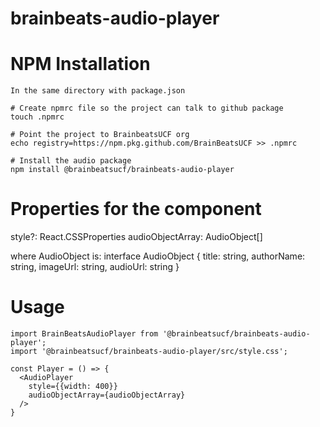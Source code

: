 # brainbeats-audio-player

# NPM Installation

```
In the same directory with package.json

# Create npmrc file so the project can talk to github package
touch .npmrc

# Point the project to BrainbeatsUCF org
echo registry=https://npm.pkg.github.com/BrainBeatsUCF >> .npmrc

# Install the audio package
npm install @brainbeatsucf/brainbeats-audio-player
```

# Properties for the component
style?: React.CSSProperties
audioObjectArray: AudioObject[]

where AudioObject is:
interface AudioObject {
  title: string,
  authorName: string,
  imageUrl: string,
  audioUrl: string
}

# Usage
```
import BrainBeatsAudioPlayer from '@brainbeatsucf/brainbeats-audio-player';
import '@brainbeatsucf/brainbeats-audio-player/src/style.css';

const Player = () => {
  <AudioPlayer 
    style={{width: 400}} 
    audioObjectArray={audioObjectArray} 
  />
}
```